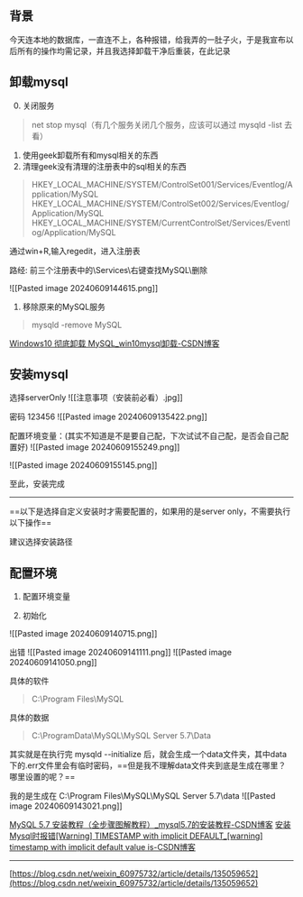 ## 背景

今天连本地的数据库，一直连不上，各种报错，给我弄的一肚子火，于是我宣布以后所有的操作均需记录，并且我选择卸载干净后重装，在此记录

## 卸载mysql

0. 关闭服务
> net stop mysql（有几个服务关闭几个服务，应该可以通过 mysqld -list 去看）
1. 使用geek卸载所有和mysql相关的东西
2. 清理geek没有清理的注册表中的sql相关的东西
>HKEY_LOCAL_MACHINE/SYSTEM/ControlSet001/Services/Eventlog/Application/MySQL
>HKEY_LOCAL_MACHINE/SYSTEM/ControlSet002/Services/Eventlog/Application/MySQL
>HKEY_LOCAL_MACHINE/SYSTEM/CurrentControlSet/Services/Eventlog/Application/MySQL

通过win+R,输入regedit，进入注册表

路经:  前三个注册表中的\Services\右键查找MySQL\删除

![[Pasted image 20240609144615.png]]
1. 移除原来的MySQL服务
>mysqld -remove MySQL

[Windows10 彻底卸载 MySQL_win10mysql卸载-CSDN博客](https://blog.csdn.net/weixin_42369926/article/details/81042133)

## 安装mysql

选择serverOnly
![[注意事项（安装前必看）.jpg]]

密码 123456
![[Pasted image 20240609135422.png]]


配置环境变量：(其实不知道是不是要自己配，下次试试不自己配，是否会自己配置好)
![[Pasted image 20240609155249.png]]

![[Pasted image 20240609155145.png]]

至此，安装完成

--- 
==以下是选择自定义安装时才需要配置的，如果用的是server only，不需要执行以下操作==

建议选择安装路径
## 配置环境

1. 配置环境变量

2. 初始化

![[Pasted image 20240609140715.png]]

出错
![[Pasted image 20240609141111.png]]
![[Pasted image 20240609141050.png]]


具体的软件
> C:\Program Files\MySQL

具体的数据
> C:\ProgramData\MySQL\MySQL Server 5.7\Data


其实就是在执行完 mysqld --initialize 后，就会生成一个data文件夹，其中data下的.err文件里会有临时密码，==但是我不理解data文件夹到底是生成在哪里？哪里设置的呢？==

我的是生成在 C:\Program Files\MySQL\MySQL Server 5.7\data
![[Pasted image 20240609143021.png]]




[MySQL 5.7 安装教程（全步骤图解教程）_mysql5.7的安装教程-CSDN博客](https://blog.csdn.net/m0_49284219/article/details/121972531)
[安装Mysql时报错[Warning] TIMESTAMP with implicit DEFAULT_[warning] timestamp with implicit default value is-CSDN博客](https://blog.csdn.net/qq_40421671/article/details/136617678)


---

[https://blog.csdn.net/weixin_60975732/article/details/135059652](https://blog.csdn.net/weixin_60975732/article/details/135059652)